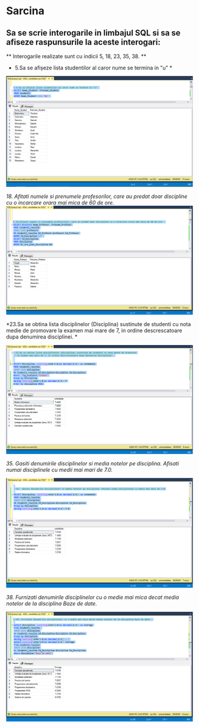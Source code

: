 # Sarcina
## Sa se scrie interogarile in limbajul SQL si sa se afiseze raspunsurile la aceste interogari:

** Interogarile realizate sunt cu indicii 5, 18, 23, 35, 38. **

* 5.Sa se afișeze lista studentilor al caror nume se termina in "u" *
<img src = "quiery1.png"/>

*18. Afitati numele si prenumele profesorilor, care au predat doar discipline cu o incarcare orara mai mica de 60 de ore.* 
<img src = "quiery2.png"/>

*23.Sa se obtina lista disciplinelor (Disciplina) sustinute de studenti cu nota medie de promovare la examen mai mare de 7, in ordine descrescatoare dupa denumirea disciplinei. *

<img src = "quiery3.png"/>

*35.  Gasiti denumirile disciplinelor si media notelor pe disciplina. Afisati numai disciplinele cu medii mai mari de 7.0.*

<img src = "quiery4.png"/>

*38. Furnizati denumirile disciplinelor cu o medie mai mica decat media notelor de la disciplina Baze de date.* 

<img src = "quiery5.png"/>
